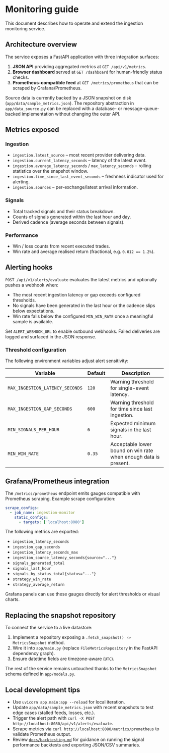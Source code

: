 # Monitoring guide

This document describes how to operate and extend the ingestion monitoring service.

## Architecture overview

The service exposes a FastAPI application with three integration surfaces:

1. **JSON API** providing aggregated metrics at `GET /api/v1/metrics`.
2. **Browser dashboard** served at `GET /dashboard` for human-friendly status checks.
3. **Prometheus-compatible feed** at `GET /metrics/prometheus` that can be scraped by Grafana/Prometheus.

Source data is currently backed by a JSON snapshot on disk (`app/data/sample_metrics.json`). The repository abstraction in
`app/data_source.py` can be replaced with a database- or message-queue-backed implementation without changing the outer
API.

## Metrics exposed

### Ingestion

- `ingestion.latest_source` – most recent provider delivering data.
- `ingestion.current_latency_seconds` – latency of the latest event.
- `ingestion.average_latency_seconds` / `max_latency_seconds` – rolling statistics over the snapshot window.
- `ingestion.time_since_last_event_seconds` – freshness indicator used for alerting.
- `ingestion.sources` – per-exchange/latest arrival information.

### Signals

- Total tracked signals and their status breakdown.
- Counts of signals generated within the last hour and day.
- Derived cadence (average seconds between signals).

### Performance

- Win / loss counts from recent executed trades.
- Win rate and average realised return (fractional, e.g. `0.012 == 1.2%`).

## Alerting hooks

`POST /api/v1/alerts/evaluate` evaluates the latest metrics and optionally pushes a webhook when:

- The most recent ingestion latency or gap exceeds configured thresholds.
- No signals have been generated in the last hour or the cadence slips below expectations.
- Win rate falls below the configured `MIN_WIN_RATE` once a meaningful sample is available.

Set `ALERT_WEBHOOK_URL` to enable outbound webhooks. Failed deliveries are logged and surfaced in the JSON response.

### Threshold configuration

The following environment variables adjust alert sensitivity:

| Variable | Default | Description |
| --- | --- | --- |
| `MAX_INGESTION_LATENCY_SECONDS` | `120` | Warning threshold for single-event latency. |
| `MAX_INGESTION_GAP_SECONDS` | `600` | Warning threshold for time since last ingestion. |
| `MIN_SIGNALS_PER_HOUR` | `6` | Expected minimum signals in the last hour. |
| `MIN_WIN_RATE` | `0.35` | Acceptable lower bound on win rate when enough data is present. |

## Grafana/Prometheus integration

The `/metrics/prometheus` endpoint emits gauges compatible with Prometheus scraping. Example scrape configuration:

```yaml
scrape_configs:
  - job_name: ingestion-monitor
    static_configs:
      - targets: ['localhost:8080']
```

The following metrics are exported:

- `ingestion_latency_seconds`
- `ingestion_gap_seconds`
- `ingestion_latency_seconds_max`
- `ingestion_source_latency_seconds{source="..."}`
- `signals_generated_total`
- `signals_last_hour`
- `signals_by_status_total{status="..."}`
- `strategy_win_rate`
- `strategy_average_return`

Grafana panels can use these gauges directly for alert thresholds or visual charts.

## Replacing the snapshot repository

To connect the service to a live datastore:

1. Implement a repository exposing a `.fetch_snapshot() -> MetricsSnapshot` method.
2. Wire it into `app/main.py` (replace `FileMetricsRepository` in the FastAPI dependency graph).
3. Ensure datetime fields are timezone-aware (`UTC`).

The rest of the service remains untouched thanks to the `MetricsSnapshot` schema defined in `app/models.py`.

## Local development tips

- Use `uvicorn app.main:app --reload` for local iteration.
- Update `app/data/sample_metrics.json` with recent snapshots to test edge cases (stalled feeds, losses, etc.).
- Trigger the alert path with `curl -X POST http://localhost:8080/api/v1/alerts/evaluate`.
- Scrape metrics via `curl http://localhost:8080/metrics/prometheus` to validate Prometheus output.
- Review [`docs/backtesting.md`](backtesting.md) for guidance on running the signal performance backtests and exporting JSON/CSV summaries.
